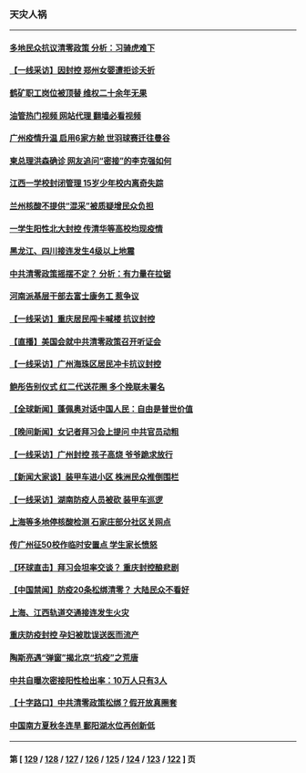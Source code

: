 ### 天灾人祸
---
#### [多地民众抗议清零政策 分析：习骑虎难下](../../pages/ncid280/n13867279.md?11171245) 
#### [【一线采访】因封控 郑州女婴遭拒诊夭折](../../pages/ncid280/n13867175.md?11171245) 
#### [鹤矿职工岗位被顶替 维权二十余年无果](../../pages/ncid280/n13866928.md?11171245) 
#### [油管热门视频 网站代理 翻墙必看视频](http://138.2.39.72:81/youtube.html?epic-marker?11171245)
#### [广州疫情升温 启用6家方舱 世羽球赛迁往曼谷](../../pages/ncid280/n13867015.md?11171245) 
#### [柬总理洪森确诊 网友追问“密接”的李克强如何](../../pages/ncid280/n13866886.md?11171245) 
#### [江西一学校封闭管理 15岁少年校内离奇失踪](../../pages/ncid280/n13867014.md?11171245) 
#### [兰州核酸不提供“混采”被质疑增民众负担](../../pages/ncid280/n13866904.md?11171245) 
#### [一学生阳性北大封控 传清华等高校均现疫情](../../pages/ncid280/n13866802.md?11171245) 
#### [黑龙江、四川接连发生4级以上地震](../../pages/ncid280/n13866772.md?11171245) 
#### [中共清零政策摇摆不定？ 分析：有力量在拉锯](../../pages/ncid280/n13866547.md?11171245) 
#### [河南派基层干部去富士康务工 惹争议](../../pages/ncid280/n13866426.md?11171245) 
#### [【一线采访】重庆居民闯卡喊楼 抗议封控](../../pages/ncid280/n13866533.md?11171245) 
#### [【直播】美国会就中共清零政策召开听证会](../../pages/ncid280/n13865816.md?11171245) 
#### [【一线采访】广州海珠区居民冲卡抗议封控](../../pages/ncid280/n13866321.md?11171245) 
#### [鲍彤告别仪式 红二代送花圈 多个挽联未署名](../../pages/ncid280/n13866320.md?11171245) 
#### [【全球新闻】蓬佩奥对话中国人民：自由是普世价值](../../pages/ncid280/n13866254.md?11171245) 
#### [【晚间新闻】女记者拜习会上提问 中共官员动粗](../../pages/ncid280/n13866252.md?11171245) 
#### [【一线采访】广州封控 孩子高烧 爷爷跪求放行](../../pages/ncid280/n13865595.md?11171245) 
#### [【新闻大家谈】装甲车进小区 株洲民众推倒围栏](../../pages/ncid280/n13865719.md?11171245) 
#### [【一线采访】湖南防疫人员被砍 装甲车巡逻](../../pages/ncid280/n13865593.md?11171245) 
#### [上海等多地停核酸检测 石家庄部分社区关网点](../../pages/ncid280/n13865623.md?11171245) 
#### [传广州征50校作临时安置点 学生家长愤怒](../../pages/ncid280/n13865559.md?11171245) 
#### [【环球直击】拜习会坦率交谈？ 重庆封控酿悲剧](../../pages/ncid280/n13865555.md?11171245) 
#### [【中国禁闻】防疫20条松绑清零？ 大陆民众不看好](../../pages/ncid280/n13865556.md?11171245) 
#### [上海、江西轨道交通接连发生火灾](../../pages/ncid280/n13865308.md?11171245) 
#### [重庆防疫封控 孕妇被耽误送医而流产](../../pages/ncid280/n13865161.md?11171245) 
#### [陶斯亮遇“弹窗”揭北京“抗疫”之荒唐](../../pages/ncid280/n13864497.md?11171245) 
#### [中共自曝次密接阳性检出率：10万人只有3人](../../pages/ncid280/n13864836.md?11171245) 
#### [【十字路口】中共清零政策松绑？假开放真圈套](../../pages/ncid280/n13864681.md?11171245) 
#### [中国南方夏秋冬连旱 鄱阳湖水位再创新低](../../pages/ncid280/n13864579.md?11171245) 

---
#### 第 [ [129](./129.md?11171245) / [128](./128.md?11171245) / [127](./127.md?11171245) / [126](./126.md?11171245) / [125](./125.md?11171245) / [124](./124.md?11171245) / [123](./123.md?11171245) / [122](./122.md?11171245) ] 页
